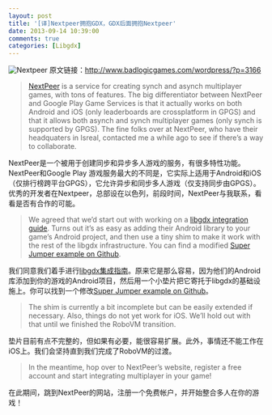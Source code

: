 ```yaml
---
layout: post
title: '[译]Nextpeer拥抱GDX，GDX后面拥抱Nextpeer'
date: 2013-09-14 10:39:00
comments: true
categories: [Libgdx]
---
```

![Nextpeer](http://tctechcrunch2011.files.wordpress.com/2013/08/nextpeer.png?w=300)
原文链接：http://www.badlogicgames.com/wordpress/?p=3166

> [NextPeer](http://nextpeer.com/) is a service for creating synch and asynch multiplayer games, with tons of features. The big differentiator between NextPeer and Google Play Game Services is that it actually works on both Android and iOS (only leaderboards are crossplatform in GPGS) and that it allows both asynch and synch multiplayer games (only synch is supported by GPGS). The fine folks over at NextPeer, who have their headquaters in Isreal, contacted me a while ago to see if there’s a way to collaborate.

NextPeer是一个被用于创建同步和异步多人游戏的服务，有很多特性功能。NextPeer和Google Play 游戏服务最大的不同是，它实际上适用于Android和iOS（仅排行榜跨平台GPGS），它允许异步和同步多人游戏（仅支持同步由GPGS）。优秀的开发者在Nextpeer，总部设在以色列，前段时间，NextPeer与我联系，看看是否有合作的可能。

> We agreed that we’d start out with working on a [libgdx integration guide](https://developers.nextpeer.com/docs/view/libgdx). Turns out it’s as easy as adding their Android library to your game’s Android project, and then use a tiny shim to make it work with the rest of the libgdx infrastructure. You can find a modified [Super Jumper example on Github](https://github.com/ItamarM/Nextpeer-libgdx).

我们同意我们着手进行[libgdx集成指南](https://developers.nextpeer.com/docs/view/libgdx)。原来它是那么容易，因为他们的Android库添加到你的游戏的Android项目，然后用一个小垫片把它寄托于libgdx的基础设施上。你可以找到一个修改[Super Jumper example on Github](https://github.com/ItamarM/Nextpeer-libgdx)。

> The shim is currently a bit incomplete but can be easily extended if necessary. Also, things do not yet work for iOS. We’ll hold out with that until we finished the RoboVM transition.

垫片目前有点不完整的，但如果有必要，能很容易扩展。此外，事情还不能工作在iOS上。我们会坚持直到我们完成了RoboVM的过渡。

> In the meantime, hop over to NextPeer’s website, register a free account and start integrating multiplayer in your game!

在此期间，跳到NextPeer的网站，注册一个免费帐户，并开始整合多人在你的游戏！
